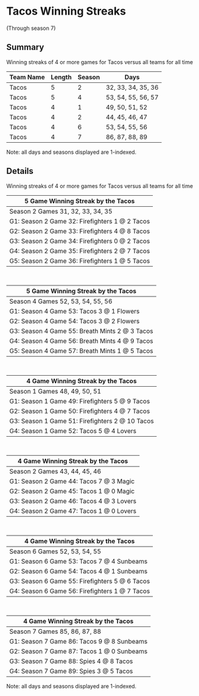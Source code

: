 # Tacos Winning Streaks
(Through season 7)
## Summary



Winning streaks of 4 or more games for Tacos versus all teams for all time



| Team Name | Length | Season | Days |
| ----- | ----- | ----- | ----- |
| Tacos                          | 5          | 2          | 32, 33, 34, 35, 36 |
| Tacos                          | 5          | 4          | 53, 54, 55, 56, 57 |
| Tacos                          | 4          | 1          | 49, 50, 51, 52 |
| Tacos                          | 4          | 2          | 44, 45, 46, 47 |
| Tacos                          | 4          | 6          | 53, 54, 55, 56 |
| Tacos                          | 4          | 7          | 86, 87, 88, 89 |




Note: all days and seasons displayed are 1-indexed.

## Details


Winning streaks of 4 or more games for Tacos versus all teams for all time

| 5 Game Winning Streak by the Tacos |
| ----- |
| Season 2 Games 31, 32, 33, 34, 35 |
| G1: Season 2 Game 32: Firefighters 1  @  2 Tacos |
| G2: Season 2 Game 33: Firefighters 4  @  8 Tacos |
| G3: Season 2 Game 34: Firefighters 0  @  2 Tacos |
| G4: Season 2 Game 35: Firefighters 2  @  7 Tacos |
| G5: Season 2 Game 36: Firefighters 1  @  5 Tacos |

<br />

| 5 Game Winning Streak by the Tacos |
| ----- |
| Season 4 Games 52, 53, 54, 55, 56 |
| G1: Season 4 Game 53: Tacos 3  @  1 Flowers |
| G2: Season 4 Game 54: Tacos 3  @  2 Flowers |
| G3: Season 4 Game 55: Breath Mints 2  @  3 Tacos |
| G4: Season 4 Game 56: Breath Mints 4  @  9 Tacos |
| G5: Season 4 Game 57: Breath Mints 1  @  5 Tacos |

<br />

| 4 Game Winning Streak by the Tacos |
| ----- |
| Season 1 Games 48, 49, 50, 51 |
| G1: Season 1 Game 49: Firefighters 5  @  9 Tacos |
| G2: Season 1 Game 50: Firefighters 4  @  7 Tacos |
| G3: Season 1 Game 51: Firefighters 2  @ 10 Tacos |
| G4: Season 1 Game 52: Tacos 5  @  4 Lovers |

<br />

| 4 Game Winning Streak by the Tacos |
| ----- |
| Season 2 Games 43, 44, 45, 46 |
| G1: Season 2 Game 44: Tacos 7  @  3 Magic |
| G2: Season 2 Game 45: Tacos 1  @  0 Magic |
| G3: Season 2 Game 46: Tacos 4  @  3 Lovers |
| G4: Season 2 Game 47: Tacos 1  @  0 Lovers |

<br />

| 4 Game Winning Streak by the Tacos |
| ----- |
| Season 6 Games 52, 53, 54, 55 |
| G1: Season 6 Game 53: Tacos 7  @  4 Sunbeams |
| G2: Season 6 Game 54: Tacos 4  @  1 Sunbeams |
| G3: Season 6 Game 55: Firefighters 5  @  6 Tacos |
| G4: Season 6 Game 56: Firefighters 1  @  7 Tacos |

<br />

| 4 Game Winning Streak by the Tacos |
| ----- |
| Season 7 Games 85, 86, 87, 88 |
| G1: Season 7 Game 86: Tacos 9  @  8 Sunbeams |
| G2: Season 7 Game 87: Tacos 1  @  0 Sunbeams |
| G3: Season 7 Game 88: Spies 4  @  8 Tacos |
| G4: Season 7 Game 89: Spies 3  @  5 Tacos |



Note: all days and seasons displayed are 1-indexed.

